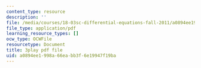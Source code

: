 ```yaml
---
content_type: resource
description: ''
file: /media/courses/18-03sc-differential-equations-fall-2011/a0894ee1998a66eabb3f6e19947f19ba_EQJBp6Ym-6A.pdf
file_type: application/pdf
learning_resource_types: []
ocw_type: OCWFile
resourcetype: Document
title: 3play pdf file
uid: a0894ee1-998a-66ea-bb3f-6e19947f19ba
---
```

